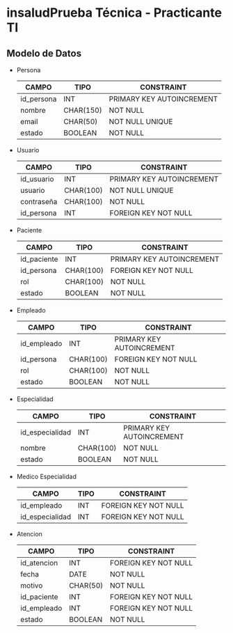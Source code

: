 # insaludPrueba Técnica - Practicante TI

## Modelo de Datos

- Persona

  | CAMPO      | TIPO      | CONSTRAINT                |
  | ---------- | --------- | ------------------------- |
  | id_persona | INT       | PRIMARY KEY AUTOINCREMENT |
  | nombre     | CHAR(150) | NOT NULL                  |
  | email      | CHAR(50)  | NOT NULL UNIQUE           |
  | estado     | BOOLEAN   | NOT NULL                  |

- Usuario

  | CAMPO      | TIPO      | CONSTRAINT                |
  | ---------- | --------- | ------------------------- |
  | id_usuario | INT       | PRIMARY KEY AUTOINCREMENT |
  | usuario    | CHAR(100) | NOT NULL UNIQUE           |
  | contraseña | CHAR(100) | NOT NULL                  |
  | id_persona | INT       | FOREIGN KEY NOT NULL      |

- Paciente

  | CAMPO           | TIPO      | CONSTRAINT                |
  | --------------- | --------- | ------------------------- |
  | id_paciente     | INT       | PRIMARY KEY AUTOINCREMENT |
  | id_persona      | CHAR(100) | FOREIGN KEY NOT NULL      |
  | rol             | CHAR(100) | NOT NULL                  |
  | estado          | BOOLEAN   | NOT NULL                  |

- Empleado

  | CAMPO           | TIPO      | CONSTRAINT                |
  | --------------- | --------- | ------------------------- |
  | id_empleado     | INT       | PRIMARY KEY AUTOINCREMENT |
  | id_persona      | CHAR(100) | FOREIGN KEY NOT NULL      |
  | rol             | CHAR(100) | NOT NULL                  |
  | estado          | BOOLEAN   | NOT NULL                  |

- Especialidad

  | CAMPO              | TIPO      | CONSTRAINT                |
  | ------------------ | --------- | ------------------------- |
  | id_especialidad    | INT       | PRIMARY KEY AUTOINCREMENT |
  | nombre             | CHAR(100) | NOT NULL                  |
  | estado             | BOOLEAN   | NOT NULL                  |

- Medico Especialidad

  | CAMPO           | TIPO      | CONSTRAINT                |
  | --------------- | --------- | ------------------------- |
  | id_empleado     | INT       | FOREIGN KEY NOT NULL      |
  | id_especialidad | INT       | FOREIGN KEY NOT NULL      |

- Atencion

  | CAMPO       | TIPO      | CONSTRAINT                |
  | ----------- | --------- | ------------------------- |
  | id_atencion | INT       | FOREIGN KEY NOT NULL      |
  | fecha       | DATE      | NOT NULL                  |
  | motivo      | CHAR(50)  | NOT NULL                  |
  | id_paciente | INT       | FOREIGN KEY NOT NULL      |
  | id_empleado | INT       | FOREIGN KEY NOT NULL      |
  | estado      | BOOLEAN   | NOT NULL                  |